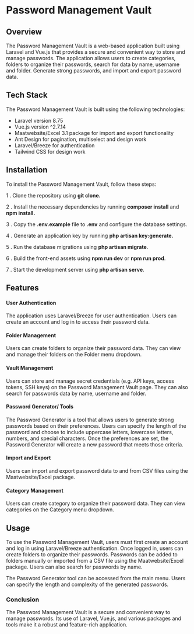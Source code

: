 
# Password Management Vault
## Overview

The Password Management Vault is a web-based application built using Laravel and Vue.js that provides a secure and convenient way to store and manage passwords. The application allows users to create categories, folders to organize their passwords, search for data by name, username and folder. Generate strong passwords, and import and export password data.

## Tech Stack
The Password Management Vault is built using the following technologies:

- Laravel version 8.75
- Vue.js version ^2.7.14
- Maatwebsite/Excel 3.1 package for import and export functionality
- Ant Design for pagination, multiselect and design work
- Laravel/Breeze for authentication
- Tailwind CSS for design work

## Installation
To install the Password Management Vault, follow these steps:

1 . Clone the repository using **git clone.**

2 . Install the necessary dependencies by running **composer install** and **npm install.**

3 . Copy the **.env.example** file to **.env** and configure the database settings.

4 . Generate an application key by running **php artisan key:generate.**

5 . Run the database migrations using **php artisan migrate**.

6 . Build the front-end assets using **npm run dev** or **npm run prod**.

7 . Start the development server using **php artisan serve**.

## Features
#### User Authentication
The application uses Laravel/Breeze for user authentication. Users can create an account and log in to access their password data.

#### Folder Management
Users can create folders to organize their password data. They can view and manage their folders on the Folder menu dropdown.

#### Vault Management
Users can store and manage secret credentials (e.g. API keys, access tokens, SSH keys) on the Password Management Vault page. They can also search for passwords data by name, username and folder.

#### Password Generator/ Tools
The Password Generator is a tool that allows users to generate strong passwords based on their preferences. Users can specify the length of the password and choose to include uppercase letters, lowercase letters, numbers, and special characters. Once the preferences are set, the Password Generator will create a new password that meets those criteria.

#### Import and Export
Users can import and export password data to and from CSV files using the Maatwebsite/Excel package.

#### Category Management
Users can create category to organize their password data. They can view categories on the Category menu dropdown.

## Usage
To use the Password Management Vault, users must first create an account and log in using Laravel/Breeze authentication. Once logged in, users can create folders to organize their passwords. Passwords can be added to folders manually or imported from a CSV file using the Maatwebsite/Excel package. Users can also search for passwords by name.

The Password Generator tool can be accessed from the main menu. Users can specify the length and complexity of the generated passwords.

### Conclusion
The Password Management Vault is a secure and convenient way to manage passwords. Its use of Laravel, Vue.js, and various packages and tools make it a robust and feature-rich application.
